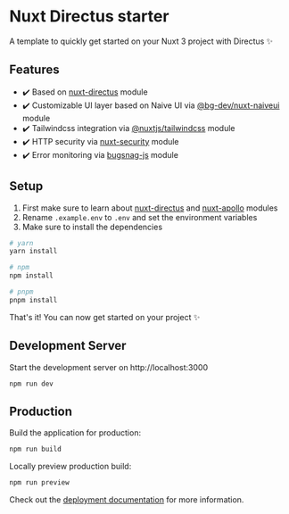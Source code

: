 # Nuxt Directus starter

A template to quickly get started on your Nuxt 3 project with Directus ✨

## Features

- ✔️ Based on [nuxt-directus](https://github.com/becem-gharbi/nuxt-directus) module
- ✔️ Customizable UI layer based on Naive UI via [@bg-dev/nuxt-naiveui](https://github.com/becem-gharbi/nuxt-naiveui) module
- ✔️ Tailwindcss integration via [@nuxtjs/tailwindcss](https://github.com/nuxt-modules/tailwindcss) module
- ✔️ HTTP security via [nuxt-security](https://github.com/baroshem/nuxt-security) module
- ✔️ Error monitoring via [bugsnag-js](https://github.com/bugsnag/bugsnag-js) module

## Setup
1. First make sure to learn about [nuxt-directus](https://github.com/becem-gharbi/nuxt-directus) and [nuxt-apollo](https://github.com/becem-gharbi/nuxt-apollo) modules
1. Rename `.example.env` to `.env` and set the environment variables
2. Make sure to install the dependencies

```bash
# yarn
yarn install

# npm
npm install

# pnpm
pnpm install
```

That's it! You can now get started on your project ✨

## Development Server

Start the development server on http://localhost:3000

```bash
npm run dev
```

## Production

Build the application for production:

```bash
npm run build
```

Locally preview production build:

```bash
npm run preview
```

Check out the [deployment documentation](https://nuxt.com/docs/getting-started/deployment) for more information.
